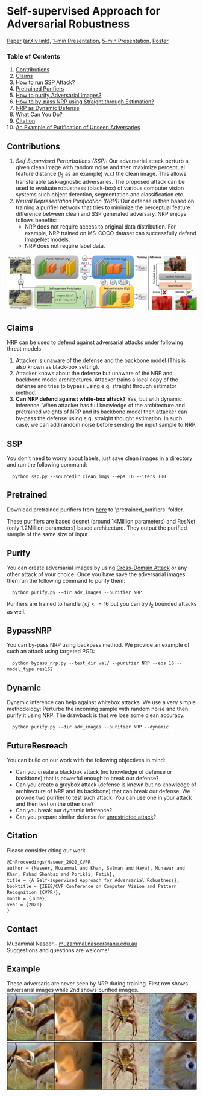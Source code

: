 # Self-supervised Approach for Adversarial Robustness

[Paper](http://openaccess.thecvf.com/content_CVPR_2020/papers/Naseer_A_Self-supervised_Approach_for_Adversarial_Robustness_CVPR_2020_paper.pdf) ([arXiv link](https://arxiv.org/abs/2006.04924)), [1-min Presentation](https://drive.google.com/file/d/1aXnRaZGcMZFbhIWKe3K6BiisYti75iOe/view?usp=sharing), [5-min Presentation](https://drive.google.com/file/d/1qUSC0KXPqRFtP5QB9Y70_ZKXqfDFmA7W/view?usp=sharing), [Poster](https://drive.google.com/file/d/1jpuXZZIhGpFrWcA8JvEzxqJ6A0kWphG2/view?usp=sharing)

### Table of Contents  
1) [Contributions](#Contributions) <a name="Contributions"/>
2) [Claims](#Claims) <a name="Claims"/>
3) [How to run SSP Attack?](#how-to-run-SSP-Attack)
4) [Pretrained Purifiers](#Pretrained) <a name="Pretrained"/>
5) [How to purify Adversarial Images?](#Purify) <a name="Purify"/>
6) [How to by-pass NRP using Straight through Estimation?](#BypassNRP)<a name="BypassNRP"/>
7) [NRP as Dynamic Defense](#Dynamic)<a name="Dynamic"/>
8) [What Can You Do?](#FutureResreach) <a name="FutureResreach"/>
9) [Citation](#Citation)  <a name="Citation"/>
10) [An Example of Purification of Unseen Adversaries](#Example) <a name="Example"/>


## Contributions

1) *Self Supervised Perturbations (SSP):* Our adversarial attack perturb a given clean image with random noise and then maximize perceptual feature distance ($l_{2}$ as an example) w.r.t the clean image. This allows transferable task-agnostic adversaries. The proposed attack can be used to evaluate robustness (black-box) of various computer vision systems such object detection, segmentation and classification etc.
2) *Neural Representation Purification (NRP):* Our defense is then based on training a purifier network that tries to minimize the perceptual feature difference between clean and SSP generated adversary. NRP enjoys follows benefits:
    * NRP does not require access to original data distribution. For example, NRP trained on MS-COCO dataset can successfully defend ImageNet models.
    * NRP does not require label data.

![Learning Algo](/assets/DefenseOverview-min3.png)

## Claims

NRP can be used to defend against adversarial attacks under following threat models.
1) Attacker is unaware of the defense and the backbone model (This is also known as black-box setting).
2) Attacker knows about the defense but unaware of the NRP and backbone model architectures. Attacker trains a local copy of the defense and tries to bypass using e.g. straight through estimator method.
3) **Can NRP defend against white-box attack?** Yes, but with dynamic inference. When attacker has full knowledge of the architecture and pretrained weights of NRP and its backbone model then attacker can by-pass the defense using e.g. straight thought estimation. In such case, we can add random noise before sending the input sample to NRP.

## SSP
You don't need to worry about labels, just save clean images in a directory and run the following command:
```
  python ssp.py --sourcedir clean_imgs --eps 16 --iters 100
```

## Pretrained

Download pretrained purifiers from [here](https://drive.google.com/file/d/1qWqUS9MKGLC5GxQiqqZsw7z72XCSB8Oc/view?usp=sharing) to 'pretrained_purifiers' folder.

These purifiers are based desnet (around 14Million parameters) and ResNet (only 1.2Million parameters) based architecture. They output the purified sample of the same size of input.

## Purify
You can create adversarial images by using [Cross-Domain Attack](https://github.com/Muzammal-Naseer/Cross-domain-perturbations) or any other attack of your choice. Once you have save the adversarial images then run the following command to purify them:

```
  python purify.py --dir adv_images --purifier NRP
```
Purifiers are trained to handle $l_inf <=16$ but you can try $l_2$ bounded attacks as well.

## BypassNRP
You can by-pass NRP using backpass method. We provide an example of such an attack using targeted PGD:
```
  python bypass_nrp.py --test_dir val/ --purifier NRP --eps 16 --model_type res152
```

## Dynamic
Dynamic inference can help against whitebox attacks. We use a very simple methodology: Perturbe the incoming sample with random noise and then purify it using NRP. The drawback is that we lose some clean accuracy.

```
  python purify.py --dir adv_images --purifier NRP --dynamic
```


## FutureResreach
You can build on our work with the following objectives in mind:
   * Can you create a blackbox attack (no knowledge of defense or backbone) that is powerful enough to break our defense?
   * Can you create a graybox attack (defense is known but no knowledge of architecture of NRP and its backbone) that can break our defense. We provide two purifier to test such attack. You can use one in your attack and then test on the other one?
   * Can you break our dynamic inference?
   * Can you prepare similar defense for [unrestricted attack](https://arxiv.org/abs/1807.01216)?
   
## Citation
Please consider citing our work.
```
@InProceedings{Naseer_2020_CVPR,
author = {Naseer, Muzammal and Khan, Salman and Hayat, Munawar and Khan, Fahad Shahbaz and Porikli, Fatih},
title = {A Self-supervised Approach for Adversarial Robustness},
booktitle = {IEEE/CVF Conference on Computer Vision and Pattern Recognition (CVPR)},
month = {June},
year = {2020}
}
```

## Contact
Muzammal Naseer - muzammal.naseer@anu.edu.au 
<br/>
Suggestions and questions are welcome!


## Example
These adversaris are never seen by NRP during training. First row shows adversarial images while 2nd shows purified images.
![a](/assets/robust_adv.jpg)
![b](/assets/robust_adv_fixed.jpg)
